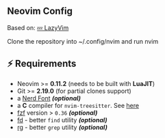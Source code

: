 ## Neovim Config

Based on: [💤 LazyVim](https://github.com/LazyVim/LazyVim)

Clone the repository into ~/.config/nvim and run nvim

## ⚡️ Requirements

- Neovim >= **0.11.2** (needs to be built with **LuaJIT**)
- Git >= **2.19.0** (for partial clones support)
- a [Nerd Font](https://www.nerdfonts.com/) **_(optional)_**
- a **C** compiler for `nvim-treesitter`. See [here](https://github.com/nvim-treesitter/nvim-treesitter#requirements)
- [fzf](https://github.com/junegunn/fzf) version > `0.36` **_(optional)_**
- [fd](https://github.com/sharkdp/fd) - better `find` utility **_(optional)_**
- [rg](https://github.com/BurntSushi/ripgrep) - better `grep` utility **_(optional)_**
